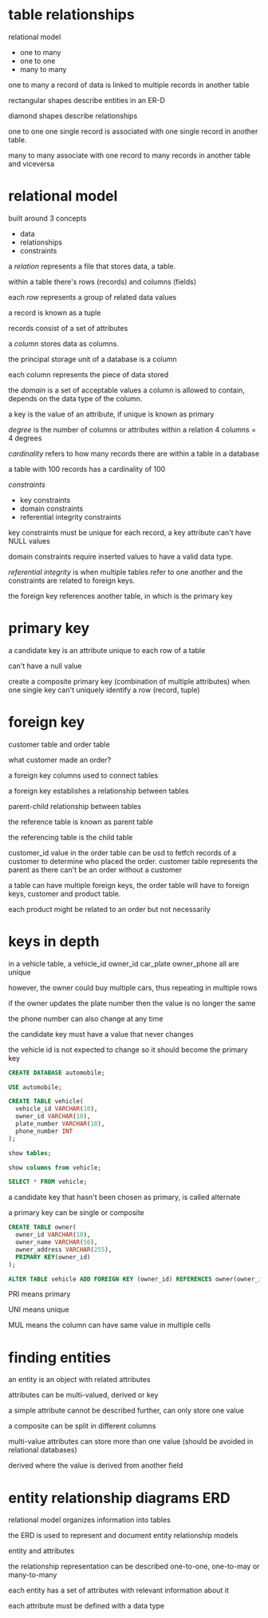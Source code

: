 # table relationships

relational model

- one to many
- one to one
- many to many

one to many a record of data is linked to multiple records in another table

rectangular shapes describe entities in an ER-D

diamond shapes describe relationships

one to one one single record is associated with one single record in another table.

many to many associate with one record to many records in another table and viceversa

# relational model

built around 3 concepts
- data
- relationships
- constraints

a *relation* represents a file that stores data, a table.

within a table there's rows (records) and columns (fields)

each *row* represents a group of related data values

a record is known as a tuple

records consist of a set of attributes

a *column* stores data as columns.

the principal storage unit of a database is a column

each column represents the piece of data stored

the *domain* is a set of acceptable values a column is allowed to contain, depends on the data type of the column.

a key is the value of an attribute, if unique is known as primary

*degree* is the number of columns or attributes within a relation 4 columns = 4 degrees

*cardinality* refers to how many records there are within a table in a database

a table with 100 records has a cardinality of 100

*constraints*
- key constraints
- domain constraints
- referential integrity constraints

key constraints must be unique for each record, a key attribute can't have NULL values

domain constraints require inserted values to have a valid data type.

*referential integrity* is when multiple tables refer to one another and the constraints are related to foreign keys.

the foreign key references another table, in which is the primary key

# primary key

a candidate key is an attribute unique to each row of a table

can't have a null value

create a composite primary key (combination of multiple attributes) when one single key can't uniquely identify a row (record, tuple)

# foreign key

customer table and order table

what customer made an order?

a foreign key columns used to connect tables

a foreign key establishes a relationship between tables

parent-child relationship between tables

the reference table is known as parent table

the referencing table is the child table

customer_id value in the order table can be usd to fetfch records of a customer to determine who placed the order. customer table represents the parent as there can't be an order without a customer

a table can have multiple foreign keys, the order table will have to foreign keys, customer and product table.

each product might be related to an order but not necessarily

# keys in depth

in a vehicle table, a vehicle_id owner_id car_plate owner_phone all are unique

however, the owner could buy multiple cars, thus repeating in multiple rows

if the owner updates the plate number then the value is no longer the same

the phone number can also change at any time

the candidate key must have a value that never changes

the vehicle id is not expected to change so it should become the primary key

```SQL
CREATE DATABASE automobile;

USE automobile;

CREATE TABLE vehicle(
  vehicle_id VARCHAR(10),
  owner_id VARCHAR(10),
  plate_number VARCHAR(10),
  phone_number INT
);

show tables;

show columns from vehicle;

SELECT * FROM vehicle;
```

a candidate key that hasn't been chosen as primary, is called alternate

a primary key can be single or composite

```sql
CREATE TABLE owner(
  owner_id VARCHAR(10),
  owner_name VARCHAR(50),
  owner_address VARCHAR(255),
  PRIMARY KEY(owner_id)
);

ALTER TABLE vehicle ADD FOREIGN KEY (owner_id) REFERENCES owner(owner_id);
```

PRI means primary

UNI means unique

MUL means the column can have same value in multiple cells

# finding entities

an entity is an object with related attributes

attributes can be multi-valued, derived or key

a simple attribute cannot be described further, can only store one value

a composite can be split in different columns

multi-value attributes can store more than one value (should be avoided in relational databases)

derived where the value is derived from another field

# entity relationship diagrams ERD

relational model organizes information into tables

the ERD is used to represent and document entity relationship models

entity and attributes

the relationship representation can be described one-to-one, one-to-may or many-to-many

each entity has a set of attributes with relevant information about it

each attribute must be defined with a data type




